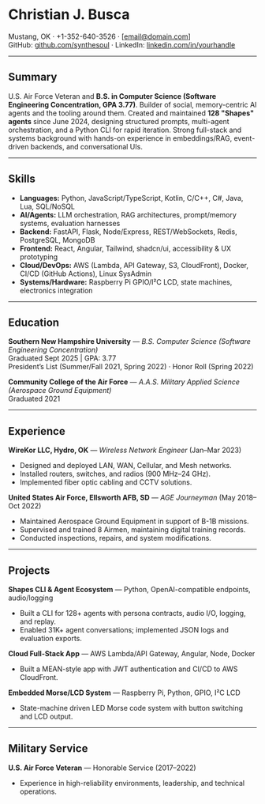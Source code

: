 # Christian J. Busca
Mustang, OK · +1-352-640-3526 · [email@domain.com]  
GitHub: [github.com/synthesoul](https://github.com/synthesoul) · LinkedIn: [linkedin.com/in/yourhandle](https://linkedin.com/in/yourhandle)  

---

## Summary
U.S. Air Force Veteran and **B.S. in Computer Science (Software Engineering Concentration, GPA 3.77)**. Builder of social, memory-centric AI agents and the tooling around them. Created and maintained **128 "Shapes" agents** since June 2024, designing structured prompts, multi-agent orchestration, and a Python CLI for rapid iteration. Strong full-stack and systems background with hands-on experience in embeddings/RAG, event-driven backends, and conversational UIs.  

---

## Skills
- **Languages:** Python, JavaScript/TypeScript, Kotlin, C/C++, C#, Java, Lua, SQL/NoSQL  
- **AI/Agents:** LLM orchestration, RAG architectures, prompt/memory systems, evaluation harnesses  
- **Backend:** FastAPI, Flask, Node/Express, REST/WebSockets, Redis, PostgreSQL, MongoDB  
- **Frontend:** React, Angular, Tailwind, shadcn/ui, accessibility & UX prototyping  
- **Cloud/DevOps:** AWS (Lambda, API Gateway, S3, CloudFront), Docker, CI/CD (GitHub Actions), Linux SysAdmin  
- **Systems/Hardware:** Raspberry Pi GPIO/I²C LCD, state machines, electronics integration  

---

## Education
**Southern New Hampshire University** — *B.S. Computer Science (Software Engineering Concentration)*  
Graduated Sept 2025 | GPA: 3.77  
President’s List (Summer/Fall 2021, Spring 2022) · Honor Roll (Spring 2022)  

**Community College of the Air Force** — *A.A.S. Military Applied Science (Aerospace Ground Equipment)*  
Graduated 2021  

---

## Experience
**WireKor LLC, Hydro, OK** — *Wireless Network Engineer* (Jan–Mar 2023)  
- Designed and deployed LAN, WAN, Cellular, and Mesh networks.  
- Installed routers, switches, and radios (900 MHz–24 GHz).  
- Implemented fiber optic cabling and CCTV solutions.  

**United States Air Force, Ellsworth AFB, SD** — *AGE Journeyman* (May 2018–Oct 2022)  
- Maintained Aerospace Ground Equipment in support of B-1B missions.  
- Supervised and trained 8 Airmen, maintaining digital training records.  
- Conducted inspections, repairs, and system modifications.  

---

## Projects
**Shapes CLI & Agent Ecosystem** — Python, OpenAI-compatible endpoints, audio/logging  
- Built a CLI for 128+ agents with persona contracts, audio I/O, logging, and replay.  
- Enabled 31K+ agent conversations; implemented JSON logs and evaluation exports.  

**Cloud Full-Stack App** — AWS Lambda/API Gateway, Angular, Node, Docker  
- Built a MEAN-style app with JWT authentication and CI/CD to AWS CloudFront.  

**Embedded Morse/LCD System** — Raspberry Pi, Python, GPIO, I²C LCD  
- State-machine driven LED Morse code system with button switching and LCD output.  

---

## Military Service
**U.S. Air Force Veteran** — Honorable Service (2017–2022)  
- Experience in high-reliability environments, leadership, and technical operations.  
